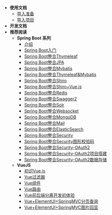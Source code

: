 - **使用文档**
  - [导入准备](docs/tumo/install/install-env.md)
  - [导入项目](docs/tumo/install/install.md)
- **开发文档**
- **推荐阅读**
  - **Spring Boot 系列**
    - [介绍](docs/zh-cn/java/spring-boot/README.md)
    - [Spring Boot入门](docs/boot/spring-boot.md)
    - [Spring Boot整合Thymeleaf](docs/boot/spring-boot-thymeleaf.md)
    - [Spring Boot整合JPA](docs/boot/spring-boot-jpa.md)
    - [Spring Boot整合Mybatis](docs/boot/spring-boot-mybatis.md)
    - [Spring Boot整合Thymeleaf&Mybatis](docs/boot/spring-boot-thymeleaf-mybatis.md)
    - [Spring Boot整合Shiro](docs/boot/spring-boot-shiro.md)
    - [Spring Boot整合Shiro+Vue.js](docs/boot/spring-boot-shiro-vue.md)
    - [Spring Boot整合Redis](docs/boot/spring-boot-redis.md)
    - [Spring Boot整合Swagger2](docs/boot/spring-boot-swagger.md)
    - [Spring Boot整合Solr](docs/boot/spring-boot-solr.md)
    - [Spring Boot整合Websocket](docs/boot/spring-boot-websocket.md)
    - [Spring Boot整合MongoDB](docs/boot/spring-boot-mongo.md)
    - [Spring Boot整合Mail](docs/boot/spring-boot-mail.md)
    - [Spring Boot整合ElasticSearch](docs/boot/spring-boot-es.md)
    - [Spring Boot整合Security](docs/boot/spring-boot-security.md)
    - [Spring Boot整合Security图形校验码](docs/boot/spring-boot-security-validate.md)
    - [Spring Boot整合Security-OAuth2](docs/boot/spring-boot-security-oauth2-start.md)
    - [Spring Boot整合Security-OAuth2项目搭建](docs/boot/spring-boot-security-oauth2.md)
    - [Spring Boot整合Security-OAuth2数据存储](docs/boot/spring-boot-security-oauth2-db.md)
  - **VueJS**
    - [初识Vue.js](docs/vue/vue-1.md)
    - [Vue过滤器](docs/vue/vue-2.md)
    - [Vue组件](docs/vue/vue-3.md)
    - [Vue路由](docs/vue/vue-4.md)
    - [Vue前后端分离开发初体验](docs/vue/vue-5.md)
    - [Vue+ElementUI+SpringMVC分页查询](docs/vue/vue-6.md)
    - [Vue+ElementUI+SpringMVC图片回显](docs/vue/vue-7.md)
